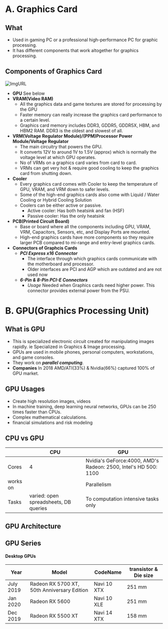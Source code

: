 # A. Graphics Card
## What
  - Used in gaming PC or a professional high-performance PC for graphic processing.
  - It has different components that work altogether for graphics processing.
  
## Components of Graphics Card
![ImgURL](https://i.ibb.co/rykQ0bJ/graphics-card-components.jpg)  
- **GPU** See below
- **VRAM(Video RAM)** 
  - All the graphics data and game textures are stored for processing by the GPU
  - Faster memory can really increase the graphics card performance to a certain level.
  - Graphics card memory includes DDR3, GDDR5, GDDR5X, HBM, and HBM2 RAM. DDR3 is the oldest and slowest of all.
- **VRM(Voltage Regulator Module)/(PPM)Processor Power Module/Voltage Regulator**
  - The main circuitry that powers the GPU. 
  - It converts 12V to around 1V to 1.5V (approx) which is normally the voltage level at which GPU operates.
  - No of VRMs on a graphics card varies from card to card. 
  - VRMs can get very hot & require good cooling to keep the graphics card from shutting down.
- **Cooler**
  - Every graphics card comes with Cooler to keep the temperature of GPU, VRAM, and VRM down to safer levels.
  - Some of the high-end graphics cards also come with Liquid / Water Cooling or Hybrid Cooling Solution      
  - Coolers can be either active or passive.
    - Active cooler: Has both heatsink and fan (HSF)
    - Passive cooler: Has the only heatsink
- **PCB(Printed Circuit Board)**
  - Base or board where all the components including GPU, VRAM, VRM, Capacitors, Sensors, etc, and Display Ports are mounted.
  - High-end graphics cards have more components so they require larger PCB compared to mi-range and entry-level graphics cards.
- **Connectors of Graphcis Cards**
  - ***PCI Express x16 Connector***
    - The interface through which graphics cards communicate with the motherboard and processor.
    - Older interfaces are PCI and AGP which are outdated and are not used now
  - ***6-Pin & 8-Pin PCI-E Connectors***
    - *Usage* Needed when Graphics cards need higher power. This connector provides external power from the PSU.
  
# B. GPU(Graphics Processing Unit)
## What is GPU
- This is specialized electronic circuit created for manipulating images rapidly. ie Specialized in Graphics & Image processing.
- GPUs are used in mobile phones, personal computers, workstations, and game consoles.
- They work on ***parallel computing***.
- **Companies** In 2018 AMD/ATI(33%) & Nvidia(66%) captured 100% of GPU market.	

## GPU Usages
- Create high resolution images, videos
- In machine training, deep learning neural networks, GPUs can be 250 times faster than CPUs.
- Complex mathematical calculations.
- financial simulations and risk modeling

## CPU vs GPU

|  | CPU | GPU |
| --- | --- | --- |
| Cores | 4 | Nvidia's GeForce:4000, AMD's Radeon: 2500, Intel's HD 500: 1100 |
| works on | | Parallelism |
| Tasks | varied: open spreadsheets, DB queries | To computation intensive tasks only |

## GPU Architecture

## GPU Series
#### Desktop GPUs

| Year | Model | CodeName | transistor & Die size |
| --- | --- | --- | --- |
| July 2019 | Radeon RX 5700 XT, 50th Anniversary Edition | Navi 10 XTX | 251 mm |
| Jan 2020 | Radeon RX 5600 | Navi 10 XLE | 251 mm |
| Dec 2019 | Radeon RX 5500 XT | Navi 14 XTX | 158 mm |
